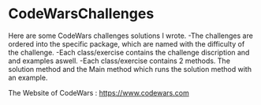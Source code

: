 # CodeWarsChallenges
Here are some CodeWars challenges solutions I wrote.
-The challenges are ordered into the specific package, which are named with the difficulty of the challenge.
-Each class/exercise contains the challenge discription and and examples aswell. 
-Each class/exercise contains 2 methods. The solution method and the Main method which runs the solution method with an example.

The Website of CodeWars : https://www.codewars.com
